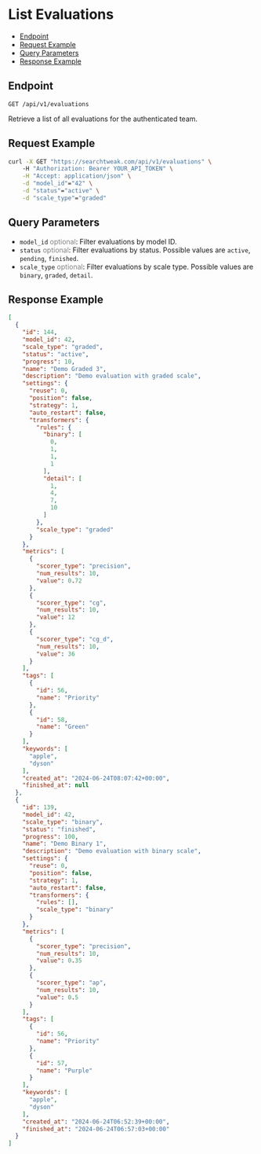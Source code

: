 # List Evaluations

- [Endpoint](#endpoint)
- [Request Example](#request-example)
- [Query Parameters](#query-parameters)
- [Response Example](#response-example)

<a name="endpoint"></a>
## Endpoint 

`GET /api/v1/evaluations`

Retrieve a list of all evaluations for the authenticated team.

<a name="request-example"></a>
## Request Example

```bash
curl -X GET "https://searchtweak.com/api/v1/evaluations" \ 
    -H "Authorization: Bearer YOUR_API_TOKEN" \
    -H "Accept: application/json" \
    -d "model_id"="42" \
    -d "status"="active" \
    -d "scale_type"="graded"
```

<a name="query-parameters"></a>
## Query Parameters

- `model_id` <span style="color: grey">optional</span>: Filter evaluations by model ID.
- `status` <span style="color: grey">optional</span>: Filter evaluations by status. Possible values are `active`, `pending`, `finished`.
- `scale_type` <span style="color: grey">optional</span>: Filter evaluations by scale type. Possible values are `binary`, `graded`, `detail`.

<a name="response-example"></a>
## Response Example

```json
[
  {
    "id": 144,
    "model_id": 42,
    "scale_type": "graded",
    "status": "active",
    "progress": 10,
    "name": "Demo Graded 3",
    "description": "Demo evaluation with graded scale",
    "settings": {
      "reuse": 0,
      "position": false,
      "strategy": 1,
      "auto_restart": false,
      "transformers": {
        "rules": {
          "binary": [
            0,
            1,
            1,
            1
          ],
          "detail": [
            1,
            4,
            7,
            10
          ]
        },
        "scale_type": "graded"
      }
    },
    "metrics": [
      {
        "scorer_type": "precision",
        "num_results": 10,
        "value": 0.72
      },
      {
        "scorer_type": "cg",
        "num_results": 10,
        "value": 12
      },
      {
        "scorer_type": "cg_d",
        "num_results": 10,
        "value": 36
      }
    ],
    "tags": [
      {
        "id": 56,
        "name": "Priority"
      },
      {
        "id": 58,
        "name": "Green"
      }
    ],
    "keywords": [
      "apple",
      "dyson"
    ],
    "created_at": "2024-06-24T08:07:42+00:00",
    "finished_at": null
  },
  {
    "id": 139,
    "model_id": 42,
    "scale_type": "binary",
    "status": "finished",
    "progress": 100,
    "name": "Demo Binary 1",
    "description": "Demo evaluation with binary scale",
    "settings": {
      "reuse": 0,
      "position": false,
      "strategy": 1,
      "auto_restart": false,
      "transformers": {
        "rules": [],
        "scale_type": "binary"
      }
    },
    "metrics": [
      {
        "scorer_type": "precision",
        "num_results": 10,
        "value": 0.35
      },
      {
        "scorer_type": "ap",
        "num_results": 10,
        "value": 0.5
      }
    ],
    "tags": [
      {
        "id": 56,
        "name": "Priority"
      },
      {
        "id": 57,
        "name": "Purple"
      }
    ],
    "keywords": [
      "apple",
      "dyson"
    ],
    "created_at": "2024-06-24T06:52:39+00:00",
    "finished_at": "2024-06-24T06:57:03+00:00"
  }
]
```
